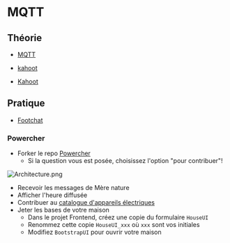 # MQTT

## Théorie
- [MQTT](../supports/mqtt.md)

- [kahoot](https://create.kahoot.it/share/mqtt/8545db98-717d-4ecb-9e2f-1349eb200161)
- [Kahoot](https://create.kahoot.it/details/c8177a44-0898-44e5-9c5b-4d72099a28be)

## Pratique

- [Footchat](../activites/footchat/)

### Powercher

- Forker le repo [Powercher](https://github.com/ETML-INF/powercher)
  - Si la question vous est posée, choisissez l'option "pour contribuer"!
  
![Architecture.png](assets/Architecture.png)

- Recevoir les messages de Mère nature
- Afficher l'heure diffusée
- Contribuer au [catalogue d'appareils électriques](../activites/powercher_catalog/)
- Jeter les bases de votre maison
  - Dans le projet Frontend, créez une copie du formulaire `HouseUI` 
  - Renommez cette copie `HouseUI_xxx` où `xxx` sont vos initiales
  - Modifiez `BootstrapUI` pour ouvrir votre maison
